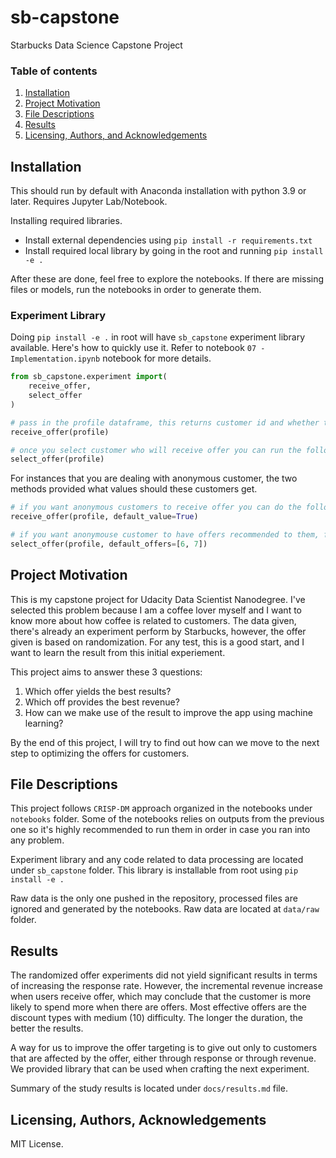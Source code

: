 # sb-capstone
Starbucks Data Science Capstone Project

### Table of contents
1. [Installation](#installation)
2. [Project Motivation](#motivation)
3. [File Descriptions](#file-rec)
4. [Results](#results)
5. [Licensing, Authors, and Acknowledgements](#licensing)

## Installation <a name="installation"></a>

This should run by default with Anaconda installation with python 3.9 or later. Requires Jupyter Lab/Notebook. 

Installing required libraries.

* Install external dependencies using `pip install -r requirements.txt`
* Install required local library by going in the root and running `pip install -e .`

After these are done, feel free to explore the notebooks. If there are missing files or models, run the notebooks in order to generate them.

### Experiment Library

Doing `pip install -e .` in root will have `sb_capstone` experiment library available. Here's how to quickly use it. Refer to notebook `07 - Implementation.ipynb` notebook for more details.

```python
from sb_capstone.experiment import(
    receive_offer,
    select_offer
)

# pass in the profile dataframe, this returns customer id and whether the customer should receive offer.
receive_offer(profile)

# once you select customer who will receive offer you can run the following to get the recommended offers.
select_offer(profile)
```

For instances that you are dealing with anonymous customer, the two methods provided what values should these customers get.

```python
# if you want anonymous customers to receive offer you can do the following
receive_offer(profile, default_value=True)

# if you want anonymouse customer to have offers recommended to them, for example we know which one are safe to give (6 and 7 offer)
select_offer(profile, default_offers=[6, 7])
```

## Project Motivation<a name="motivation"></a>

This is my capstone project for Udacity Data Scientist Nanodegree. I've selected this problem because I am a coffee lover myself and I want to know more about how coffee is related to customers. The data given, there's already an experiment perform by Starbucks, however, the offer given is based on randomization. For any test, this is a good start, and I want to learn the result from this initial experiement.

This project aims to answer these 3 questions:

1. Which offer yields the best results? 
2. Which off provides the best revenue? 
3. How can we make use of the result to improve the app using machine learning?

By the end of this project, I will try to find out how can we move to the next step to optimizing the offers for customers.

## File Descriptions <a name="file-rec"></a>

This project follows `CRISP-DM` approach organized in the notebooks under `notebooks` folder. Some of the notebooks relies on outputs from the previous one so it's highly recommended to run them in order in case you ran into any problem.

Experiment library and any code related to data processing are located  under `sb_capstone` folder. This library is installable from root using `pip install -e .`

Raw data is the only one pushed in the repository, processed files are ignored and generated by the notebooks. Raw data are located at `data/raw` folder.

## Results<a name="results"></a>

The randomized offer experiments did not yield significant results in terms of increasing the response rate. However, the incremental revenue increase when users receive offer, which may conclude that the customer is more likely to spend more when there are offers. Most effective offers are the discount types with medium (10) difficulty. The longer the duration, the better the results.

A way for us to improve the offer targeting is to give out only to customers that are affected by the offer, either through response or through revenue. We provided library that can be used when crafting the next experiment.

Summary of the study results is located under `docs/results.md` file.

## Licensing, Authors, Acknowledgements<a name="licensing"></a>

MIT License.